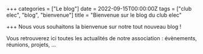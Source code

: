 +++
categories = ["Le blog"]
date = 2022-09-15T00:00:00Z
tags = ["club elec", "blog", "bienvenue"]
title = "Bienvenue sur le blog du club elec"

+++
Nous vous souhaitons la bienvenue sur notre tout nouveau blog !  

Vous retrouverez ici toutes les actualités de notre association : évènements, réunions, projets, ...